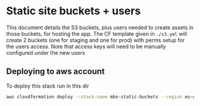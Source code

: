 # Static site buckets + users
This document details the S3 buckets, plus users needed to create assets in those buckets, for hosting the app. The CF template given in `./s3.yml` will create 2 buckets (one for staging and one for prod) with perms setup for the users access. Note that access keys will need to be manually configured under the new users

## Deploying to aws account
To deploy this stack run in this dir
```bash
aws cloudformation deploy --stack-name mbo-static-buckets --region eu-west-2 --profile [your local AWS profile name] --capabilities CAPABILITY_NAMED_IAM --template-file s3.yml
```

